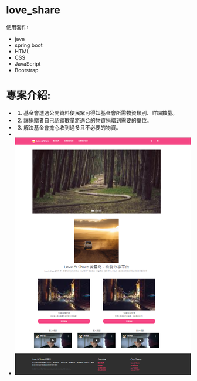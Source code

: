 # love_share
使用套件:  
- java
- spring boot 
- HTML
- CSS
- JavaScript
- Bootstrap  
# 專案介紹:  
-   1. 基金會透過公開資料使民眾可得知基金會所需物資類別、詳細數量。
-   2. 讓捐贈者自己認領數量將適合的物資捐贈到需要的單位。
-   3. 解決基金會擔心收到過多且不必要的物資。
-    
- ![image](https://github.com/YuShanCh/love_share/blob/main/%E8%9E%A2%E5%B9%95%E6%93%B7%E5%8F%96%E7%95%AB%E9%9D%A2%202022-04-07%20161831.png)

